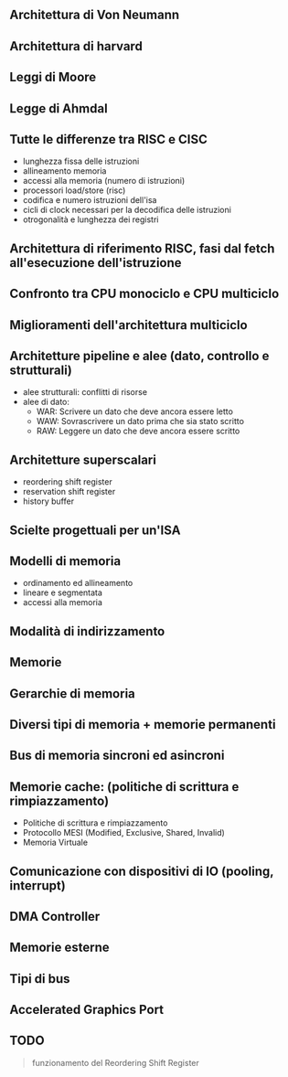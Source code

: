 ## Architettura di Von Neumann
## Architettura di harvard
## Leggi di Moore
## Legge di Ahmdal
## Tutte le differenze tra RISC e CISC
* lunghezza fissa delle istruzioni
* allineamento memoria
* accessi alla memoria (numero di istruzioni)
* processori load/store (risc)
* codifica e numero istruzioni dell'isa
* cicli di clock necessari per la decodifica delle istruzioni
* otrogonalità e lunghezza dei registri
## Architettura di riferimento RISC, fasi dal fetch all'esecuzione dell'istruzione
## Confronto tra CPU monociclo e CPU multiciclo
## Miglioramenti dell'architettura multiciclo
## Architetture pipeline e alee (dato, controllo e strutturali)
* alee strutturali: conflitti di risorse
* alee di dato:
    - WAR: Scrivere un dato che deve ancora essere letto
    - WAW: Sovrascrivere un dato prima che sia stato scritto
    - RAW: Leggere un dato che deve ancora essere scritto
## Architetture superscalari
* reordering shift register
* reservation shift register
* history buffer
## Scielte progettuali per un'ISA
## Modelli di memoria
* ordinamento ed allineamento
* lineare e segmentata
* accessi alla memoria
## Modalità di indirizzamento
## Memorie
## Gerarchie di memoria
## Diversi tipi di memoria + memorie permanenti
## Bus di memoria sincroni ed asincroni
## Memorie cache: (politiche di scrittura e rimpiazzamento)
* Politiche di scrittura e rimpiazzamento
* Protocollo MESI (Modified, Exclusive, Shared, Invalid)
* Memoria Virtuale
## Comunicazione con dispositivi di IO (pooling, interrupt)
## DMA Controller
## Memorie esterne
## Tipi di bus
## Accelerated Graphics Port



## TODO
> funzionamento del Reordering Shift Register
